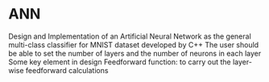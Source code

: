 # ANN
Design and Implementation of an Artificial Neural Network as the general multi-class classifier for MNIST dataset developed by C++
The user should be able to set the number of layers and the number of neurons in each layer
Some key element in design
Feedforward function: to carry out the layer-wise feedforward calculations
